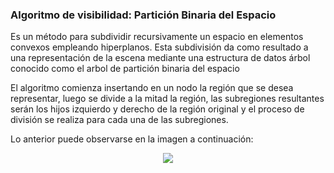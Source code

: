 ### **Algoritmo de visibilidad: Partición Binaria del Espacio**

Es un método para subdividir recursivamente un espacio en elementos convexos
empleando hiperplanos. Esta subdivisión da como resultado a una
representación de la escena mediante una estructura de datos árbol
conocido como el arbol de partición binaria del espacio

El algoritmo comienza insertando en un nodo la región que se desea representar,
luego se divide a la mitad la región, las subregiones resultantes serán los hijos
izquierdo y derecho de la región original y el proceso de división se realiza
para cada una de las subregiones.

Lo anterior puede observarse en la imagen a continuación:

<div align="center">
  <img src="../BSP.gif">
</div>
